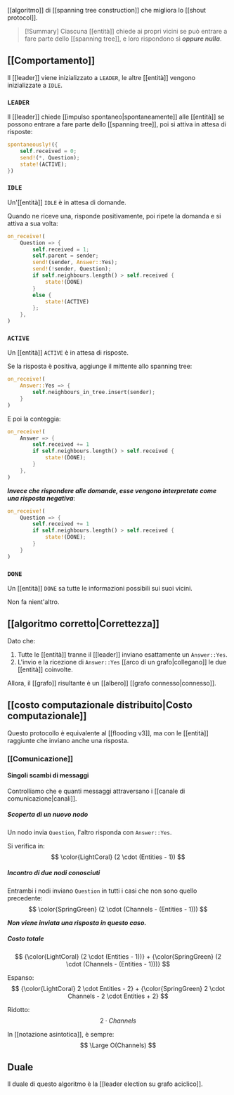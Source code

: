 [[algoritmo]] di [[spanning tree construction]] che migliora lo [[shout protocol]].

> [!Summary]
> Ciascuna [[entità]] chiede ai propri vicini se può entrare a fare parte dello [[spanning tree]], e loro rispondono sì ***oppure nulla***.

## [[Comportamento]]

Il [[leader]] viene inizializzato a `LEADER`, le altre [[entità]] vengono inizializzate a `IDLE`.

### `LEADER`

Il [[leader]] chiede [[impulso spontaneo|spontaneamente]] alle [[entità]] se possono entrare a fare parte dello [[spanning tree]], poi si attiva in attesa di risposte:
```rust
spontaneously!({
	self.received = 0;
	send!(*, Question);
	state!(ACTIVE);
})
```

### `IDLE`

Un'[[entità]] `IDLE` è in attesa di domande.

Quando ne riceve una, risponde positivamente, poi ripete la domanda e si attiva a sua volta:
```rust
on_receive!(
	Question => {
		self.received = 1;
		self.parent = sender;
		send!(sender, Answer::Yes);
		send!(!sender, Question);
		if self.neighbours.length() > self.received {
			state!(DONE)
		}
		else {
			state!(ACTIVE)
		};
	},
)
```

### `ACTIVE`

Un [[entità]] `ACTIVE` è in attesa di risposte.

Se la risposta è positiva, aggiunge il mittente allo spanning tree: 
```rust
on_receive!(
	Answer::Yes => {
		self.neighbours_in_tree.insert(sender);
	}
)
```

E poi la conteggia:
```rust
on_receive!(
	Answer => {
		self.received += 1
		if self.neighbours.length() > self.received {
			state!(DONE);
		}
	},
)
```

***Invece che rispondere alle domande, esse vengono interpretate come una risposta negativa***:
```rust
on_receive!(
	Question => {
		self.received += 1
		if self.neighbours.length() > self.received {
			state!(DONE);
		}
	}
)
```

### `DONE`

Un [[entità]] `DONE` sa tutte le informazioni possibili sui suoi vicini.

Non fa nient'altro.

## [[algoritmo corretto|Correttezza]]

Dato che:
1. Tutte le [[entità]] tranne il [[leader]] inviano esattamente un `Answer::Yes`.
2. L'invio e la ricezione di `Answer::Yes` [[arco di un grafo|collegano]] le due [[entità]] coinvolte.

Allora, il [[grafo]] risultante è un [[albero]] [[grafo connesso|connesso]].

## [[costo computazionale distribuito|Costo computazionale]]

Questo protocollo è equivalente al [[flooding v3]], ma con le [[entità]] raggiunte che inviano anche una risposta.

### [[Comunicazione]]

#### Singoli scambi di messaggi

Controlliamo che e quanti messaggi attraversano i [[canale di comunicazione|canali]].

##### Scoperta di un nuovo nodo

Un nodo invia `Question`, l'altro risponda con `Answer::Yes`.

Si verifica in:
$$
\color{LightCoral} (2 \cdot (Entities - 1))
$$ 
##### Incontro di due nodi conosciuti

Entrambi i nodi inviano `Question` in tutti i casi che non sono quello precedente:
$$
\color{SpringGreen} (2 \cdot (Channels - (Entities - 1)))
$$

***Non viene inviata una risposta in questo caso.***

##### Costo totale

$$
{\color{LightCoral} (2 \cdot (Entities - 1))}
+
{\color{SpringGreen} (2 \cdot (Channels - (Entities - 1)))}
$$

Espanso:
$$
{\color{LightCoral} 2 \cdot Entities - 2}
+
{\color{SpringGreen} 2 \cdot Channels - 2 \cdot Entities + 2}
$$


Ridotto:
$$
2 \cdot Channels
$$

In [[notazione asintotica]], è sempre:
$$
\Large O(Channels)
$$

## Duale

Il duale di questo algoritmo è la [[leader election su grafo aciclico]].
